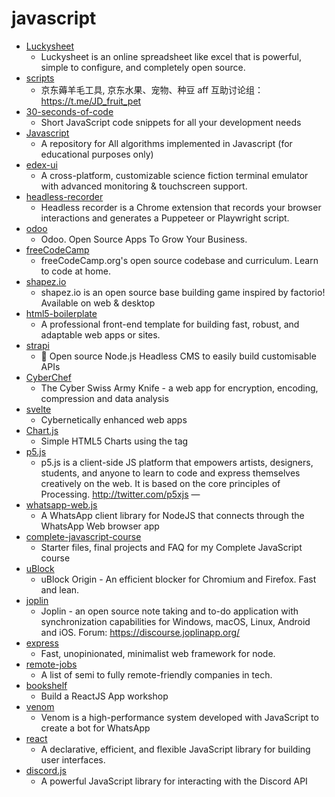 # javascript
- [Luckysheet](https://github.com/mengshukeji/Luckysheet)
  - Luckysheet is an online spreadsheet like excel that is powerful, simple to configure, and completely open source.
- [scripts](https://github.com/lxk0301/scripts)
  - 京东薅羊毛工具, 京东水果、宠物、种豆 aff 互助讨论组：https://t.me/JD_fruit_pet
- [30-seconds-of-code](https://github.com/30-seconds/30-seconds-of-code)
  - Short JavaScript code snippets for all your development needs
- [Javascript](https://github.com/TheAlgorithms/Javascript)
  - A repository for All algorithms implemented in Javascript (for educational purposes only)
- [edex-ui](https://github.com/GitSquared/edex-ui)
  - A cross-platform, customizable science fiction terminal emulator with advanced monitoring & touchscreen support.
- [headless-recorder](https://github.com/checkly/headless-recorder)
  - Headless recorder is a Chrome extension that records your browser interactions and generates a Puppeteer or Playwright script.
- [odoo](https://github.com/odoo/odoo)
  - Odoo. Open Source Apps To Grow Your Business.
- [freeCodeCamp](https://github.com/freeCodeCamp/freeCodeCamp)
  - freeCodeCamp.org's open source codebase and curriculum. Learn to code at home.
- [shapez.io](https://github.com/tobspr/shapez.io)
  - shapez.io is an open source base building game inspired by factorio! Available on web & desktop
- [html5-boilerplate](https://github.com/h5bp/html5-boilerplate)
  - A professional front-end template for building fast, robust, and adaptable web apps or sites.
- [strapi](https://github.com/strapi/strapi)
  - 🚀 Open source Node.js Headless CMS to easily build customisable APIs
- [CyberChef](https://github.com/gchq/CyberChef)
  - The Cyber Swiss Army Knife - a web app for encryption, encoding, compression and data analysis
- [svelte](https://github.com/sveltejs/svelte)
  - Cybernetically enhanced web apps
- [Chart.js](https://github.com/chartjs/Chart.js)
  - Simple HTML5 Charts using the <canvas> tag
- [p5.js](https://github.com/processing/p5.js)
  - p5.js is a client-side JS platform that empowers artists, designers, students, and anyone to learn to code and express themselves creatively on the web. It is based on the core principles of Processing. http://twitter.com/p5xjs —
- [whatsapp-web.js](https://github.com/pedroslopez/whatsapp-web.js)
  - A WhatsApp client library for NodeJS that connects through the WhatsApp Web browser app
- [complete-javascript-course](https://github.com/jonasschmedtmann/complete-javascript-course)
  - Starter files, final projects and FAQ for my Complete JavaScript course
- [uBlock](https://github.com/gorhill/uBlock)
  - uBlock Origin - An efficient blocker for Chromium and Firefox. Fast and lean.
- [joplin](https://github.com/laurent22/joplin)
  - Joplin - an open source note taking and to-do application with synchronization capabilities for Windows, macOS, Linux, Android and iOS. Forum: https://discourse.joplinapp.org/
- [express](https://github.com/expressjs/express)
  - Fast, unopinionated, minimalist web framework for node.
- [remote-jobs](https://github.com/remoteintech/remote-jobs)
  - A list of semi to fully remote-friendly companies in tech.
- [bookshelf](https://github.com/kentcdodds/bookshelf)
  - Build a ReactJS App workshop
- [venom](https://github.com/orkestral/venom)
  - Venom is a high-performance system developed with JavaScript to create a bot for WhatsApp
- [react](https://github.com/facebook/react)
  - A declarative, efficient, and flexible JavaScript library for building user interfaces.
- [discord.js](https://github.com/discordjs/discord.js)
  - A powerful JavaScript library for interacting with the Discord API
